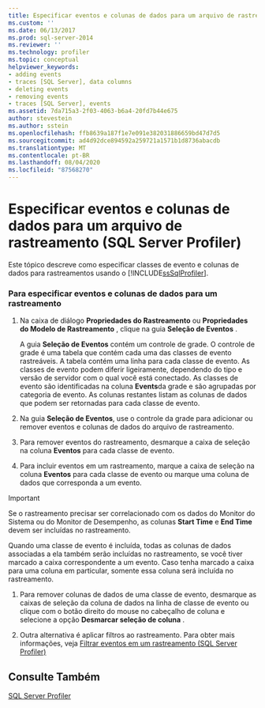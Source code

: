 ```yaml
---
title: Especificar eventos e colunas de dados para um arquivo de rastreamento (SQL Server Profiler) | Microsoft Docs
ms.custom: ''
ms.date: 06/13/2017
ms.prod: sql-server-2014
ms.reviewer: ''
ms.technology: profiler
ms.topic: conceptual
helpviewer_keywords:
- adding events
- traces [SQL Server], data columns
- deleting events
- removing events
- traces [SQL Server], events
ms.assetid: 7da715a3-2f03-4063-b6a4-20fd7b44e675
author: stevestein
ms.author: sstein
ms.openlocfilehash: ffb8639a187f1e7e091e382031886659bd47d7d5
ms.sourcegitcommit: ad4d92dce894592a259721a1571b1d8736abacdb
ms.translationtype: MT
ms.contentlocale: pt-BR
ms.lasthandoff: 08/04/2020
ms.locfileid: "87568270"
---
```

# <a name="specify-events-and-data-columns-for-a-trace-file-sql-server-profiler"></a>Especificar eventos e colunas de dados para um arquivo de rastreamento (SQL Server Profiler)
  Este tópico descreve como especificar classes de evento e colunas de dados para rastreamentos usando o [!INCLUDE[ssSqlProfiler](../../includes/sssqlprofiler-md.md)].  
  
### <a name="to-specify-events-and-data-columns-for-a-trace"></a>Para especificar eventos e colunas de dados para um rastreamento  
  
1.  Na caixa de diálogo **Propriedades do Rastreamento** ou **Propriedades do Modelo de Rastreamento** , clique na guia **Seleção de Eventos** .  
  
     A guia **Seleção de Eventos** contém um controle de grade. O controle de grade é uma tabela que contém cada uma das classes de evento rastreáveis. A tabela contém uma linha para cada classe de evento. As classes de evento podem diferir ligeiramente, dependendo do tipo e versão de servidor com o qual você está conectado. As classes de evento são identificadas na coluna **Events**da grade e são agrupadas por categoria de evento. As colunas restantes listam as colunas de dados que podem ser retornadas para cada classe de evento.  
  
2.  Na guia **Seleção de Eventos**, use o controle da grade para adicionar ou remover eventos e colunas de dados do arquivo de rastreamento.  
  
3.  Para remover eventos do rastreamento, desmarque a caixa de seleção na coluna **Eventos** para cada classe de evento.  
  
4.  Para incluir eventos em um rastreamento, marque a caixa de seleção na coluna **Eventos** para cada classe de evento ou marque uma coluna de dados que corresponda a um evento.  
  
> [!IMPORTANT]  
>  Se o rastreamento precisar ser correlacionado com os dados do Monitor do Sistema ou do Monitor de Desempenho, as colunas **Start Time** e **End Time** devem ser incluídas no rastreamento.  
  
 Quando uma classe de evento é incluída, todas as colunas de dados associadas a ela também serão incluídas no rastreamento, se você tiver marcado a caixa correspondente a um evento. Caso tenha marcado a caixa para uma coluna em particular, somente essa coluna será incluída no rastreamento.  
  
1.  Para remover colunas de dados de uma classe de evento, desmarque as caixas de seleção da coluna de dados na linha de classe de evento ou clique com o botão direito do mouse no cabeçalho de coluna e selecione a opção **Desmarcar seleção de coluna** .  
  
2.  Outra alternativa é aplicar filtros ao rastreamento. Para obter mais informações, veja [Filtrar eventos em um rastreamento &#40;SQL Server Profiler&#41;](filter-events-in-a-trace-sql-server-profiler.md)  
  
## <a name="see-also"></a>Consulte Também  
 [SQL Server Profiler](sql-server-profiler.md)  
  
  
